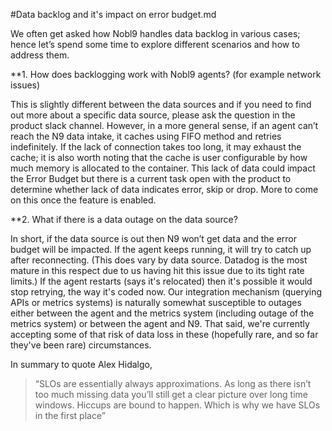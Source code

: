 #Data backlog and it's impact on error budget.md

We often get asked how Nobl9 handles data backlog in various cases; hence let’s spend some time to explore different scenarios and how to address them. 


**1. How does backlogging work with Nobl9 agents? (for example network issues)

  This is slightly different between the data sources and if you need to find out more about a specific data source, please ask the question in the product slack channel.
However, in a more general sense, if an agent can’t reach the N9 data intake, it caches using FIFO method and retries indefinitely. If the lack of connection takes too long, it may exhaust the cache; it is also worth noting that the cache is user configurable by how much memory is allocated to the container. 
This lack of data could impact the Error Budget but there is a current task open with the product to determine whether lack of data indicates error, skip or drop. More to come on this once the feature is enabled.


**2. What if there is a data outage on the data source?

  In short, if the data source is out then N9 won’t get data and the error budget will be impacted. 
If the agent keeps running, it will try to catch up after reconnecting. (This does vary by data source. Datadog is the most mature in this respect due to us having hit this issue due to its tight rate limits.) If the agent restarts (says it's relocated) then it's possible it would stop retrying, the way it's coded now. Our integration mechanism (querying APIs or metrics systems) is naturally somewhat susceptible to outages either between the agent and the metrics system (including outage of the metrics system) or between the agent and N9. That said, we're currently accepting some of that risk of data loss in these (hopefully rare, and so far they've been rare) circumstances.

In summary to quote Alex Hidalgo,
>“SLOs are essentially always approximations. As long as there isn’t too much missing data you’ll still get a clear picture over long time windows. Hiccups are bound to happen. Which is why we have SLOs in the first place”
